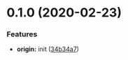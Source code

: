 # 0.1.0 (2020-02-23)


### Features

* **origin:** init ([34b34a7](https://github.com//grow-all/origin/commit/34b34a7418adcf17b340ed92d314b53e2a1364ab))



